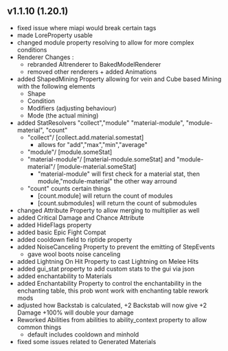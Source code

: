 ## v1.1.10 (1.20.1)
- fixed issue where miapi would break certain tags
- made LoreProperty usable
- changed module property resolving to allow for more complex conditions
- Renderer Changes :
  - rebranded Altrenderer to BakedModelRenderer
  - removed other renderers + added Animations
- added ShapedMining Property allowing for vein and Cube based Mining with the following elements
  - Shape
  - Condition
  - Modifiers (adjusting behaviour)
  - Mode (the actual mining)
- added StatResolvers "collect","module" "material-module", "module-material", "count"
  - "collect"/ [collect.add.material.somestat]
    - allows for "add","max","min","average"
  - "module"/ [module.someStat]
  - "material-module"/ [material-module.someStat] and "module-material"/ [module-material.someStat]
    - "material-module" will first check for a material stat, then module,"module-material" the other way arround
  - "count" counts certain things
    - [count.module] will return the count of modules
    - [count.submodules] will return the count of submodules
- changed Attribute Property to allow merging to multiplier as well
- added Critical Damage and Chance Attribute
- added HideFlags property
- added basic Epic Fight Compat
- added cooldown field to riptide property
- added NoiseCanceling Property to prevent the emitting of StepEvents
  - gave wool boots noise canceling
- added Lightning On Hit Property to cast Lightning on Melee Hits
- added gui_stat property to add custom stats to the gui via json
- added enchantability to Materials
- added Enchantability Property to control the enchantability in the enchanting table, this prob wont work with enchanting table rework mods
- adjusted how Backstab is calculated, +2 Backstab will now give +2 Damage +100% will double your damage
- Reworked Abilities from abilities to ability_context property to allow common things
  - default includes cooldown and minhold
- fixed some issues related to Generated Materials